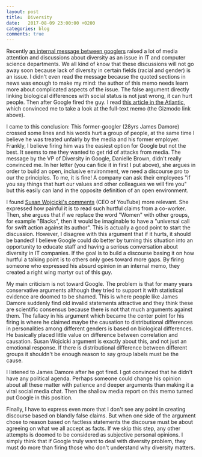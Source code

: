 ```yaml
---
layout: post
title:  Diversity
date:   2017-08-09 23:00:00 +0200
categories: blog
comments: true
---
```


Recently [an internal message between googlers][gizmodo link] raised a lot of
media attention and discussions about diversity as an issue in IT and computer
science departments. We all kind of know that these discussions will not go away
soon because lack of diversity in certain fields (racial and gender) is an
issue. I didn't even read the message because the quoted sections in news was
enough to make my mind: the author of this memo needs learn more about
complicated aspects of the issue. The false argument directly linking biological
differences with social status is not just wrong, it can hurt people. Then after
Google fired the guy. I read [this article in the Atlantic][theatlantic link],
which convinced me to take a look at the full-text memo (the Gizmodo link above).

I came to this conclusion: This former-googler (28yrs James Damore) crossed some
lines and his words hurt a group of people, at the same time I believe he was
treated unfairly by the media and his former employer. Frankly, I believe firing
him was the easiest option for Google but not the best. It seems to me they
wanted to get rid of attacks from media. The message by the VP of Diversity in
Google, Danielle Brown, didn't really convinced me. In her letter (you can fide
it in first I put above), she argues in order to build an open, inclusive
environment, we need a discourse pro to our the principles. To me, it is fine!
A company can ask their employees "if you say things that hurt our values and
other colleagues we will fire you" but this easily can land in the opposite
definition of an open environment.

I found [Susan Wojcicki's comments][fortune link] (CEO of YouTube) more
relevant. She expressed how painful it is to read such hurtful claims from
a co-worker. Then, she argues that if we replace the word "Women" with other
groups, for example "Blacks", then it would be imaginable to have a "universal
call for swift action against its author". This is actually a good point to
start the discussion. However, I disagree with this argument that if it hurts,
it should be banded! I believe Google could do better by turning this situation
into an opportunity to educate staff and having a serious conversation about
diversity in IT companies. If the goal is to build a discourse basing it on how
hurtful a talking point is to others only goes toward more gaps. By firing
someone who expressed his absurd opinion in an internal memo, they created a
right wing martyr out of this guy.

My main criticism is not toward Google. The problem is that for many years
conservative arguments although they tried to support it with statistical
evidence are doomed to be shamed. This is where people like James Damore
suddenly find old invalid statements attractive and they think these are
scientific consensus because there is not that much arguments against them.
The fallacy in his argument which became the center point for his firing is
where he claimed maybe the causation to distributional differences in
personalities among different genders is based on biological differences. He
basically placed little value on difference between correlation and causation.
Susan Wojcicki argument is exactly about this, and not just an emotional
response. If there is distributional difference between different groups it
shouldn't be enough reason to say group labels must be the cause.

I listened to James Damore after he got fired. I got convinced that he didn't
have any political agenda. Perhaps someone could change his opinion about all
these matter with patience and deeper arguments than making it a viral social
media chat. Then the shallow media report on this memo turned put Google in
this position.

Finally, I have to express even more that I don't see any point in
creating discourse based on blandly false claims. ‌But when one side of the
argument chose to reason based on factless statements the discourse must be
about agreeing on what we all accept as facts. If we skip this step, any other
attempts is doomed to be considered as subjective personal opinions. I simply
think that if Google truly want to deal with diversity problem, they must do
more than firing those who don't understand why diversity matters.

[theatlantic link]: https://www.theatlantic.com/politics/archive/2017/08/the-most-common-error-in-coverage-of-the-google-memo/536181/?utm_source=atlfb
[gizmodo link]:https://gizmodo.com/exclusive-heres-the-full-10-page-anti-diversity-screed-1797564320/amp
[fortune link]:http://fortune.com/2017/08/09/google-diversity-memo-wojcicki/
